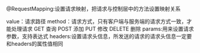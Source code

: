 @RequestMapping:设置请求映射，把请求与控制层中的方法设置映射关系

value：请求路径
method：请求方式，只有客户端与服务端的请求方式一致，才能处理请求
GET 查询 POST 添加 PUT 修改 DELETE 删除
params:用来设置请求参数，支持表达式
headers:设置请求头信息，所发送的请求的请求头信息一定要和headers的属性值相同

